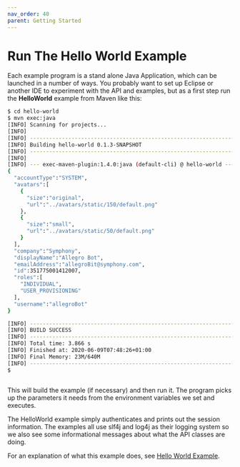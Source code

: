 ```yaml
---
nav_order: 40
parent: Getting Started
---
```

# Run The Hello World Example

Each example program is a stand alone Java Application, which can be launched in a number of ways. You probably
want to set up Eclipse or another IDE to experiment with the API and examples, but as a first step run the
__HelloWorld__ example from Maven like this:

```sh
$ cd hello-world
$ mvn exec:java
[INFO] Scanning for projects...
[INFO] 
[INFO] ------------------------------------------------------------------------
[INFO] Building hello-world 0.1.3-SNAPSHOT
[INFO] ------------------------------------------------------------------------
[INFO] 
[INFO] --- exec-maven-plugin:1.4.0:java (default-cli) @ hello-world ---
{
  "accountType":"SYSTEM",
  "avatars":[
    {
      "size":"original",
      "url":"../avatars/static/150/default.png"
    },
    {
      "size":"small",
      "url":"../avatars/static/50/default.png"
    }
  ],
  "company":"Symphony",
  "displayName":"Allegro Bot",
  "emailAddress":"allegroBit@symphony.com",
  "id":351775001412007,
  "roles":[
    "INDIVIDUAL",
    "USER_PROVISIONING"
  ],
  "username":"allegroBot"
}

[INFO] ------------------------------------------------------------------------
[INFO] BUILD SUCCESS
[INFO] ------------------------------------------------------------------------
[INFO] Total time: 3.866 s
[INFO] Finished at: 2020-06-09T07:48:26+01:00
[INFO] Final Memory: 23M/640M
[INFO] ------------------------------------------------------------------------
$ 
 
```

This will build the example (if necessary) and then run it. The program picks up the parameters it needs from
the environment variables we set and executes.

The HelloWorld example simply authenticates and prints out the session information. The examples all use
slf4j and log4j as their logging system so we also see some informational messages about what the API classes
are doing.

For an explanation of what this example does, see [Hello World Example](../HelloWorld.md).